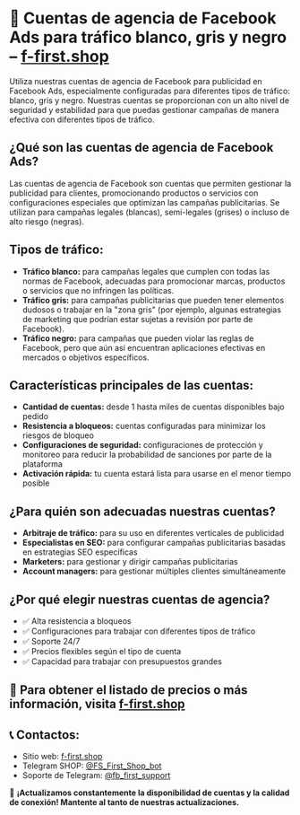# 📡 Cuentas de agencia de Facebook Ads para tráfico blanco, gris y negro – [f-first.shop](https://f-first.shop/en)

Utiliza nuestras cuentas de agencia de Facebook para publicidad en Facebook Ads, especialmente configuradas para diferentes tipos de tráfico: blanco, gris y negro. Nuestras cuentas se proporcionan con un alto nivel de seguridad y estabilidad para que puedas gestionar campañas de manera efectiva con diferentes tipos de tráfico.

## ¿Qué son las cuentas de agencia de Facebook Ads?  
Las cuentas de agencia de Facebook son cuentas que permiten gestionar la publicidad para clientes, promocionando productos o servicios con configuraciones especiales que optimizan las campañas publicitarias. Se utilizan para campañas legales (blancas), semi-legales (grises) o incluso de alto riesgo (negras).

## Tipos de tráfico:
- **Tráfico blanco:** para campañas legales que cumplen con todas las normas de Facebook, adecuadas para promocionar marcas, productos o servicios que no infringen las políticas.
- **Tráfico gris:** para campañas publicitarias que pueden tener elementos dudosos o trabajar en la "zona gris" (por ejemplo, algunas estrategias de marketing que podrían estar sujetas a revisión por parte de Facebook).
- **Tráfico negro:** para campañas que pueden violar las reglas de Facebook, pero que aún así encuentran aplicaciones efectivas en mercados o objetivos específicos.

## Características principales de las cuentas:
- **Cantidad de cuentas:** desde 1 hasta miles de cuentas disponibles bajo pedido
- **Resistencia a bloqueos:** cuentas configuradas para minimizar los riesgos de bloqueo
- **Configuraciones de seguridad:** configuraciones de protección y monitoreo para reducir la probabilidad de sanciones por parte de la plataforma
- **Activación rápida:** tu cuenta estará lista para usarse en el menor tiempo posible

## ¿Para quién son adecuadas nuestras cuentas?
- **Arbitraje de tráfico:** para su uso en diferentes verticales de publicidad
- **Especialistas en SEO:** para configurar campañas publicitarias basadas en estrategias SEO específicas
- **Marketers:** para gestionar y dirigir campañas publicitarias
- **Account managers:** para gestionar múltiples clientes simultáneamente

## ¿Por qué elegir nuestras cuentas de agencia?
- ✅ Alta resistencia a bloqueos
- ✅ Configuraciones para trabajar con diferentes tipos de tráfico
- ✅ Soporte 24/7
- ✅ Precios flexibles según el tipo de cuenta
- ✅ Capacidad para trabajar con presupuestos grandes

## 💬 Para obtener el listado de precios o más información, visita [f-first.shop](https://f-first.shop/en)

## 📞 Contactos:
- Sitio web: [f-first.shop](https://f-first.shop/en)
- Telegram SHOP: [@FS_First_Shop_bot](https://t.me/FS_First_Shop_bot)
- Soporte de Telegram: [@fb_first_support](https://t.me/fb_first_support)

🔔 **¡Actualizamos constantemente la disponibilidad de cuentas y la calidad de conexión! Mantente al tanto de nuestras actualizaciones.**
